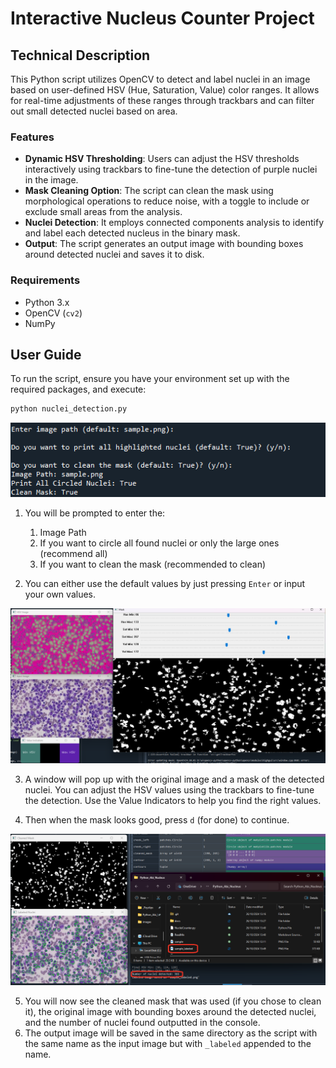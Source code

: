 # Interactive Nucleus Counter Project

## Technical Description

This Python script utilizes OpenCV to detect and label nuclei in an image based on user-defined HSV (Hue, Saturation, Value) color ranges. It allows for real-time adjustments of these ranges through trackbars and can filter out small detected nuclei based on area.

### Features

- **Dynamic HSV Thresholding**: Users can adjust the HSV thresholds interactively using trackbars to fine-tune the detection of purple nuclei in the image.
- **Mask Cleaning Option**: The script can clean the mask using morphological operations to reduce noise, with a toggle to include or exclude small areas from the analysis.
- **Nuclei Detection**: It employs connected components analysis to identify and label each detected nucleus in the binary mask.
- **Output**: The script generates an output image with bounding boxes around detected nuclei and saves it to disk.

### Requirements

- Python 3.x
- OpenCV (`cv2`)
- NumPy

## User Guide

To run the script, ensure you have your environment set up with the required packages, and execute:

```bash
python nuclei_detection.py
```
![InitialInputs](./docs/images/1_initialInputs.png)

1. You will be prompted to enter the:
   1. Image Path
   2. If you want to circle all found nuclei or only the large ones (recommend all)
   3. If you want to clean the mask (recommended to clean)

2. You can either use the default values by just pressing `Enter` or input your own values.

![MaskSelector](./docs/images/2_MaskSelector.png)

3. A window will pop up with the original image and a mask of the detected nuclei. You can adjust the HSV values using the trackbars to fine-tune the detection. Use the Value Indicators to help you find the right values. 
   
4. Then when the mask looks good, press `d` (for done) to continue.
   
![Output](./docs/images/3_Output.png)

5. You will now see the cleaned mask that was used (if you chose to clean it), the original image with bounding boxes around the detected nuclei, and the number of nuclei found outputted in the console.
6. The output image will be saved in the same directory as the script with the same name as the input image but with `_labeled` appended to the name.
